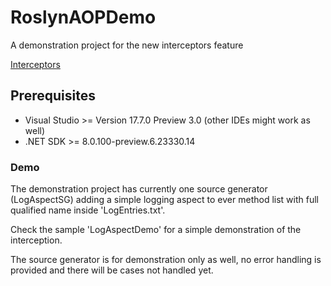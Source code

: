 # RoslynAOPDemo
A demonstration project for the new interceptors feature

[Interceptors](https://github.com/dotnet/roslyn/blob/main/docs/features/interceptors.md)

## Prerequisites

- Visual Studio >= Version 17.7.0 Preview 3.0 (other IDEs might work as well)
- .NET SDK >= 8.0.100-preview.6.23330.14

### Demo

The demonstration project has currently one source generator (LogAspectSG) adding a simple logging aspect to ever method list with full qualified name inside 'LogEntries.txt'.

Check the sample 'LogAspectDemo' for a simple demonstration of the interception.

The source generator is for demonstration only as well, no error handling is provided and there will be cases not handled yet.